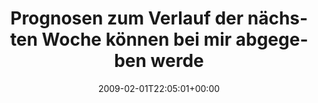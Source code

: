 ---
retweeted: false
source: <a href="http://twitter.com" rel="nofollow">Twitter Web Client</a>
entities:
  hashtags: []
  symbols: []
  user_mentions: []
  urls: []
display_text_range:
- '0'
- '112'
favorite_count: '0'
id_str: '1167843841'
truncated: false
retweet_count: '0'
id: '1167843841'
created_at: Sun Feb 01 22:05:01 +0000 2009
favorited: false
full_text: Prognosen zum Verlauf der nächsten Woche können bei mir abgegeben werden.
  Bring sie euch dann am Freitag zurück.
lang: de
tags:
- pesos/twitter
date: '2009-02-01T22:05:01+00:00'
src: https://twitter.com/bascht/status/1167843841
original_url: https://twitter.com/bascht/status/1167843841
type: twitter_tweet
text: Prognosen zum Verlauf der nächsten Woche können bei mir abgegeben werden. Bring
  sie euch dann am Freitag zurück.
title: Prognosen zum Verlauf der nächsten Woche können bei mir abgegeben werde

---